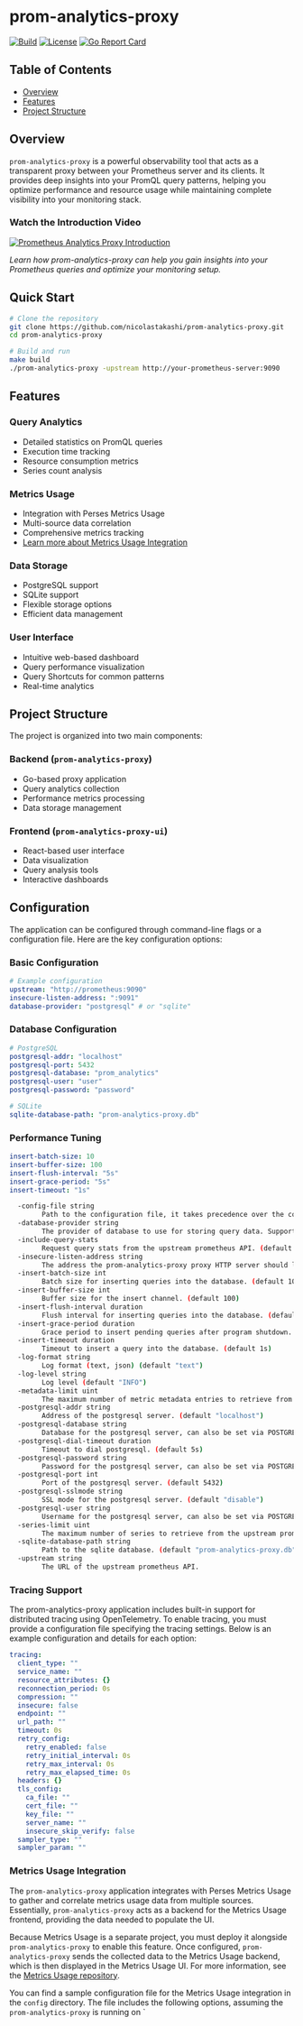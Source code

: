 # prom-analytics-proxy

[![Build](https://github.com/nicolastakashi/prom-analytics-proxy/actions/workflows/ci.yaml/badge.svg)](https://github.com/nicolastakashi/prom-analytics-proxy/actions/workflows/ci.yaml)
[![License](https://img.shields.io/badge/license-Apache--2.0-blue.svg)](LICENSE)
[![Go Report Card](https://goreportcard.com/badge/github.com/nicolastakashi/prom-analytics-proxy)](https://goreportcard.com/report/github.com/nicolastakashi/prom-analytics-proxy)

## Table of Contents

- [Overview](#overview)
- [Features](#features)
- [Project Structure](#project-structure)

## Overview

`prom-analytics-proxy` is a powerful observability tool that acts as a transparent proxy between your Prometheus server and its clients. It provides deep insights into your PromQL query patterns, helping you optimize performance and resource usage while maintaining complete visibility into your monitoring stack.

### Watch the Introduction Video

[![Prometheus Analytics Proxy Introduction](https://img.youtube.com/vi/8PX4FwgxUd8/0.jpg)](https://www.youtube.com/watch?v=8PX4FwgxUd8)

*Learn how prom-analytics-proxy can help you gain insights into your Prometheus queries and optimize your monitoring setup.*

## Quick Start

```bash
# Clone the repository
git clone https://github.com/nicolastakashi/prom-analytics-proxy.git
cd prom-analytics-proxy

# Build and run
make build
./prom-analytics-proxy -upstream http://your-prometheus-server:9090
```

## Features

### Query Analytics

- Detailed statistics on PromQL queries
- Execution time tracking
- Resource consumption metrics
- Series count analysis

### Metrics Usage

- Integration with Perses Metrics Usage
- Multi-source data correlation
- Comprehensive metrics tracking
- [Learn more about Metrics Usage Integration](#metrics-usage-integration)

### Data Storage

- PostgreSQL support
- SQLite support
- Flexible storage options
- Efficient data management

### User Interface

- Intuitive web-based dashboard
- Query performance visualization
- Query Shortcuts for common patterns
- Real-time analytics

## Project Structure

The project is organized into two main components:

### Backend (`prom-analytics-proxy`)

- Go-based proxy application
- Query analytics collection
- Performance metrics processing
- Data storage management

### Frontend (`prom-analytics-proxy-ui`)

- React-based user interface
- Data visualization
- Query analysis tools
- Interactive dashboards

## Configuration

The application can be configured through command-line flags or a configuration file. Here are the key configuration options:

### Basic Configuration

```yaml
# Example configuration
upstream: "http://prometheus:9090"
insecure-listen-address: ":9091"
database-provider: "postgresql" # or "sqlite"
```

### Database Configuration

```yaml
# PostgreSQL
postgresql-addr: "localhost"
postgresql-port: 5432
postgresql-database: "prom_analytics"
postgresql-user: "user"
postgresql-password: "password"

# SQLite
sqlite-database-path: "prom-analytics-proxy.db"
```

### Performance Tuning

```yaml
insert-batch-size: 10
insert-buffer-size: 100
insert-flush-interval: "5s"
insert-grace-period: "5s"
insert-timeout: "1s"
```

```bash mdox-exec="go run main.go --help" mdox-expect-exit-code=0
  -config-file string
    	Path to the configuration file, it takes precedence over the command line flags.
  -database-provider string
    	The provider of database to use for storing query data. Supported values: postgresql, sqlite.
  -include-query-stats
    	Request query stats from the upstream prometheus API. (default true)
  -insecure-listen-address string
    	The address the prom-analytics-proxy proxy HTTP server should listen on. (default ":9091")
  -insert-batch-size int
    	Batch size for inserting queries into the database. (default 10)
  -insert-buffer-size int
    	Buffer size for the insert channel. (default 100)
  -insert-flush-interval duration
    	Flush interval for inserting queries into the database. (default 5s)
  -insert-grace-period duration
    	Grace period to insert pending queries after program shutdown. (default 5s)
  -insert-timeout duration
    	Timeout to insert a query into the database. (default 1s)
  -log-format string
    	Log format (text, json) (default "text")
  -log-level string
    	Log level (default "INFO")
  -metadata-limit uint
    	The maximum number of metric metadata entries to retrieve from the upstream prometheus API. (default 0 which means no limit)
  -postgresql-addr string
    	Address of the postgresql server. (default "localhost")
  -postgresql-database string
    	Database for the postgresql server, can also be set via POSTGRESQL_DATABASE env var.
  -postgresql-dial-timeout duration
    	Timeout to dial postgresql. (default 5s)
  -postgresql-password string
    	Password for the postgresql server, can also be set via POSTGRESQL_PASSWORD env var.
  -postgresql-port int
    	Port of the postgresql server. (default 5432)
  -postgresql-sslmode string
    	SSL mode for the postgresql server. (default "disable")
  -postgresql-user string
    	Username for the postgresql server, can also be set via POSTGRESQL_USER env var.
  -series-limit uint
    	The maximum number of series to retrieve from the upstream prometheus API. (default 0 which means no limit)
  -sqlite-database-path string
    	Path to the sqlite database. (default "prom-analytics-proxy.db")
  -upstream string
    	The URL of the upstream prometheus API.
```

### Tracing Support

The prom-analytics-proxy application includes built-in support for distributed tracing using OpenTelemetry. To enable tracing, you must provide a configuration file specifying the tracing settings. Below is an example configuration and details for each option:

```yaml
tracing:
  client_type: ""
  service_name: ""
  resource_attributes: {}
  reconnection_period: 0s
  compression: ""
  insecure: false
  endpoint: ""
  url_path: ""
  timeout: 0s
  retry_config:
    retry_enabled: false
    retry_initial_interval: 0s
    retry_max_interval: 0s
    retry_max_elapsed_time: 0s
  headers: {}
  tls_config:
    ca_file: ""
    cert_file: ""
    key_file: ""
    server_name: ""
    insecure_skip_verify: false
  sampler_type: ""
  sampler_param: ""
```

### Metrics Usage Integration

The `prom-analytics-proxy` application integrates with Perses Metrics Usage to gather and correlate metrics usage data from multiple sources. Essentially, `prom-analytics-proxy` acts as a backend for the Metrics Usage frontend, providing the data needed to populate the UI.

Because Metrics Usage is a separate project, you must deploy it alongside `prom-analytics-proxy` to enable this feature. Once configured, `prom-analytics-proxy` sends the collected data to the Metrics Usage backend, which is then displayed in the Metrics Usage UI. For more information, see the [Metrics Usage repository](https://github.com/perses/metrics-usage).

You can find a sample configuration file for the Metrics Usage integration in the `config` directory. The file includes the following options, assuming the `prom-analytics-proxy` is running on `
